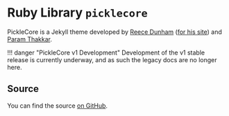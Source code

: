 # Ruby Library `picklecore`

PickleCore is a Jekyll theme developed by [Reece Dunham](https://github.com/RDIL) ([for his site](https://rdil.rocks)) and [Param Thakkar](https://github.com/paramt).

!!! danger "PickleCore v1 Development"
    Development of the v1 stable release is currently underway, and as such the legacy docs are no longer here.

## Source

You can find the source [on GitHub](https://github.com/rdilweb/PickleCore).
